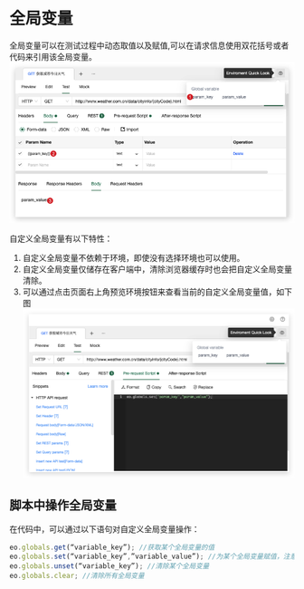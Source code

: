 # 全局变量
全局变量可以在测试过程中动态取值以及赋值,可以在请求信息使用双花括号或者代码来引用该全局变量。
![](../assets/images/2022-07-23-21-17-29.png)

自定义全局变量有以下特性：
1. 自定义全局变量不依赖于环境，即使没有选择环境也可以使用。
3. 自定义全局变量仅储存在客户端中，清除浏览器缓存时也会把自定义全局变量清除。
4. 可以通过点击页面右上角预览环境按钮来查看当前的自定义全局变量值，如下图
![](../assets/images/2022-07-23-21-13-35.png)

## 脚本中操作全局变量
在代码中，可以通过以下语句对自定义全局变量操作：
```javascript
eo.globals.get(“variable_key”); //获取某个全局变量的值
eo.globals.set(“variable_key”,”variable_value”); //为某个全局变量赋值，注意值的类型只能是string、number、bool，除此之外会报错。
eo.globals.unset(“variable_key”); //清除某个全局变量
eo.globals.clear; //清除所有全局变量
```
